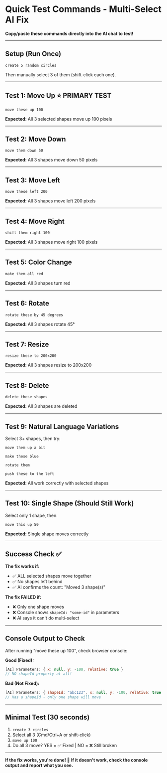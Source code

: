 # Quick Test Commands - Multi-Select AI Fix

**Copy/paste these commands directly into the AI chat to test!**

---

## Setup (Run Once)
```
create 5 random circles
```
Then manually select 3 of them (shift-click each one).

---

## Test 1: Move Up ⭐ PRIMARY TEST
```
move these up 100
```
**Expected:** All 3 selected shapes move up 100 pixels

---

## Test 2: Move Down
```
move them down 50
```
**Expected:** All 3 shapes move down 50 pixels

---

## Test 3: Move Left
```
move these left 200
```
**Expected:** All 3 shapes move left 200 pixels

---

## Test 4: Move Right
```
shift them right 100
```
**Expected:** All 3 shapes move right 100 pixels

---

## Test 5: Color Change
```
make them all red
```
**Expected:** All 3 shapes turn red

---

## Test 6: Rotate
```
rotate these by 45 degrees
```
**Expected:** All 3 shapes rotate 45°

---

## Test 7: Resize
```
resize these to 200x200
```
**Expected:** All 3 shapes resize to 200x200

---

## Test 8: Delete
```
delete these shapes
```
**Expected:** All 3 shapes are deleted

---

## Test 9: Natural Language Variations

Select 3+ shapes, then try:
```
move them up a bit
```
```
make these blue
```
```
rotate them
```
```
push these to the left
```

**Expected:** All work correctly with selected shapes

---

## Test 10: Single Shape (Should Still Work)

Select only 1 shape, then:
```
move this up 50
```
**Expected:** Single shape moves correctly

---

## Success Check ✅

**The fix works if:**
- ✅ ALL selected shapes move together
- ✅ No shapes left behind
- ✅ AI confirms the count: "Moved 3 shape(s)"

**The fix FAILED if:**
- ❌ Only one shape moves
- ❌ Console shows `shapeId: "some-id"` in parameters
- ❌ AI says it can't do multi-select

---

## Console Output to Check

After running "move these up 100", check browser console:

**Good (Fixed):**
```javascript
[AI] Parameters: { x: null, y: -100, relative: true }
// NO shapeId property at all!
```

**Bad (Not Fixed):**
```javascript
[AI] Parameters: { shapeId: "abc123", x: null, y: -100, relative: true }
// Has a shapeId - only one shape will move
```

---

## Minimal Test (30 seconds)

1. `create 3 circles`
2. Select all 3 (Cmd/Ctrl+A or shift-click)
3. `move up 100`
4. Do all 3 move? YES = ✅ Fixed | NO = ❌ Still broken

---

**If the fix works, you're done! 🎉**
**If it doesn't work, check the console output and report what you see.**

